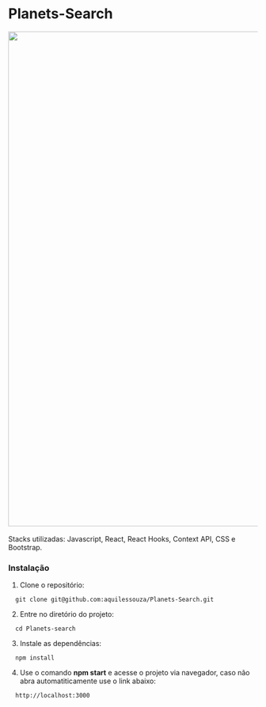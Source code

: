 # Planets-Search

<div align="center">
<img src="https://user-images.githubusercontent.com/83843770/211177331-21b17496-aade-471a-9144-37a086d8b2d3.png" width="1000px" />
</div>

<br/>
Stacks utilizadas: Javascript, React, React Hooks, Context API, CSS e Bootstrap.

### Instalação

1. Clone o repositório:
```
  git clone git@github.com:aquilessouza/Planets-Search.git
```

2. Entre no diretório do projeto:
```
  cd Planets-search
```

3. Instale as dependências:
```
  npm install
```

4. Use o comando **npm start** e acesse o projeto via navegador, caso não abra automatiticamente use o link abaixo:
```
  http://localhost:3000
```
